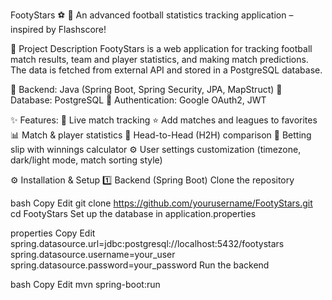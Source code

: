 FootyStars ⚽
🚀 An advanced football statistics tracking application – inspired by Flashscore!

📌 Project Description
FootyStars is a web application for tracking football match results, team and player statistics, and making match predictions. The data is fetched from external API and stored in a PostgreSQL database.

🔹 Backend: Java (Spring Boot, Spring Security, JPA, MapStruct)
🔹 Database: PostgreSQL
🔹 Authentication: Google OAuth2, JWT

✨ Features:
📅 Live match tracking 
⭐ Add matches and leagues to favorites
📊 Match & player statistics
🔢 Head-to-Head (H2H) comparison
🎲 Betting slip with winnings calculator
⚙️ User settings customization (timezone, dark/light mode, match sorting style)

⚙️ Installation & Setup
1️⃣ Backend (Spring Boot)
Clone the repository

bash
Copy
Edit
git clone https://github.com/yourusername/FootyStars.git
cd FootyStars
Set up the database in application.properties

properties
Copy
Edit
spring.datasource.url=jdbc:postgresql://localhost:5432/footystars
spring.datasource.username=your_user
spring.datasource.password=your_password
Run the backend

bash
Copy
Edit
mvn spring-boot:run
